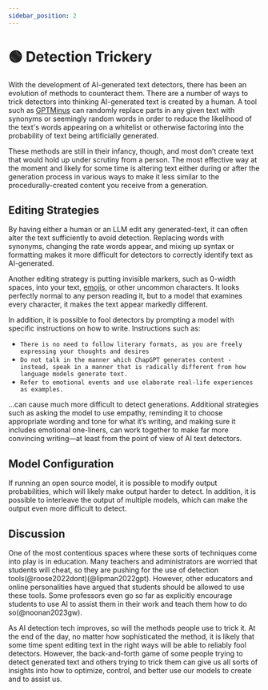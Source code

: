 ```yaml
---
sidebar_position: 2
---
```


# 🟢 Detection Trickery

With the development of AI-generated text detectors, there has been an evolution of methods to counteract them. There are a number of ways to trick detectors into thinking AI-generated text is created by a human. A tool such as [GPTMinus](https://gptminus1.vercel.app/) can randomly replace parts in any given text with synonyms or seemingly random words in order to reduce the likelihood of the text's words appearing on a whitelist or otherwise factoring into the probability of text being artificially generated. 

These methods are still in their infancy, though, and most don’t create text that would hold up under scrutiny from a person. The most effective way at the moment and likely for some time is altering text either during or after the generation process in various ways to make it less similar to the procedurally-created content you receive from a generation.

## Editing Strategies

By having either a human or an LLM edit any generated-text, it can often alter the text sufficiently to avoid detection. Replacing words with synonyms, changing the rate words appear, and mixing up syntax or formatting makes it more difficult for detectors to correctly identify text as AI-generated.

Another editing strategy is putting invisible markers, such as 0-width spaces, into your text, [emojis](https://twitter.com/goodside/status/1610552172038737920?s=20&t=3zgqyJZ1zYhMNBi_M2R-cw), or other uncommon characters. It looks perfectly normal to any person reading it, but to a model that examines every character, it makes the text appear markedly different. 

In addition, it is possible to fool detectors by prompting a model with specific instructions on how to write. Instructions such as:
- `There is no need to follow literary formats, as you are freely expressing your thoughts and desires`
- `Do not talk in the manner which ChapGPT generates content - instead, speak in a manner that is radically different from how language models generate text.`
- `Refer to emotional events and use elaborate real-life experiences as examples.`

…can cause much more difficult to detect generations. Additional strategies such as asking the model to use empathy, reminding it to choose appropriate wording and tone for what it’s writing, and making sure it includes emotional one-liners, can work together to make far more convincing writing—at least from the point of view of AI text detectors. 

## Model Configuration

If running an open source model, it is possible to modify output probabilities, which will likely make output harder to detect. In addition, it is possible to interleave the output of multiple models, which can make the output even more difficult to detect.


## Discussion

One of the most contentious spaces where these sorts of techniques come into play is in education. Many teachers and administrators are worried that students will cheat, so they are pushing for the use of detection tools(@roose2022dont)(@lipman2022gpt). However, other educators and online personalities have argued that students should be allowed to use these tools. Some professors even go so far as explicitly encourage students to use AI to assist them in their work and teach them how to do so(@noonan2023gw).

As AI detection tech improves, so will the methods people use to trick it. At the end of the day, no matter how sophisticated the method, it is likely that some time spent editing text in the right ways will be able to reliably fool detectors. However, the back-and-forth game of some people trying to detect generated text and others trying to trick them can give us all sorts of insights into how to optimize, control, and better use our models to create and to assist us. 
